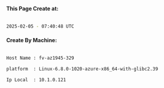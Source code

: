 
   
#### This Page Create at:

```bash

2025-02-05 - 07:40:48 UTC

```

#### Create By Machine:

```bash

Host Name : fv-az1945-329

platform  : Linux-6.8.0-1020-azure-x86_64-with-glibc2.39

Ip Local  : 10.1.0.121

```

